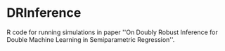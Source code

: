 # DRInference

R code for running simulations in paper ''On Doubly Robust Inference for Double Machine Learning in Semiparametric Regression''.

